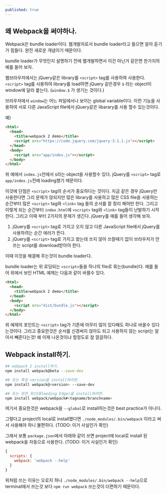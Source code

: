 ```yaml
---
published: true
---
```

## 왜 Webpack을 써야하나.
Webpack은 bundle loader이다. 웹개발자로서 bundle loader라고 들으면 알아 듣기가 힘들다. 완전 새로운 개념이기 때문이다. 

bundle loader가 무엇인지 설명하기 전에 웹개발하면서 이건 아닌거 같은면 한가지의 예를 들어 보자.

웹브라우저에서는 jQuery같은 library를 `<script>` tag를 사용하여 사용한다. `<script>` tag를 사용하여 library를 load하면 jQuery 같은경우 `$` 라는 object이 window에 달라 붙는다. (`window.$` 가 생기는 것이다.) 

브라우저에서 `window`는 어느 파일에서나 보이는 global variable이다. 이런 기능을 사용하여 서로 다른 JavaScript file에서 jQuery같은 libarary를 사용 할수 있는것이다.

예)

```html
<html>
  <head>
    <title>webpack 2 demo</title>
    <script src="https://code.jquery.com/jquery-3.1.1.js"></script>
  </head>
  <body>
    <script src="app/index.js"></script>
  </body>
</html>
```

위 예에서 `index.js`안에서 `$`라는 object을 사용할수 있다. jQuery를 `<script>` tag로 `app/index.js`전에 loading했기 때문이다.

이것에 단점은 `<script>` tag의 순서가 중요하다는 것이다. 지금 같은 경우 jQuery만 사용한다면 그리 문제가 않되지만 많은 library를 사용하고 많은 CSS file을 사용하는 순간부터 많은 `<script>` tag와 `<link>` tag 들의 순서를 잘 정리 해야만 한다. 그리고 이렇게 되는 순간부터 `index.html`에 `<script>` tag와 `<link>` tag들이 난발하기 시작한다. 그리고 이때 부터 2가지의 문제가 생긴다. jQuery를 예를 들어 생각해 보자.

1. jQuery를 `<script>` tag로 가지고 오지 않고 다른 JavaScript file에서 jQuery를 사용하려는 순간 에러가 뜬다.
2. jQuery를 `<script>` tag로 가지고 왔는데 쓰지 않아 쓰잘때기 없이 브라우저가 안쓰는 script를 download받아야 한다.

이때 이것을 해결해 주는것이 bundle loader다.

bundle loader는 위 로딩되는 `<script>`들을 하나의 file로 묶는(bundle)다.
예를 들어 위에서 보인 HTML 예제는 다음과 같이 바뀔수 있다.

```html
<html>
  <head>
    <title>webpack 2 demo</title>
  </head>
  <body>
    <script src="dist/bundle.js"></script>
  </body>
</html>
```

위 예제의 포인트는 `<script>` tag가 기존에 아무리 많이 있다해도 하나로 바꿀수 있다는것이다. 그리고 중요한것은 순서를 신경써지 않아도 되고 사용하지 않는 script는 알아서 빼준다는것! 왜 이제 나온것이냐 할정도로 참 깔끔하다.


## Webpack install하기.

```bash
## webpack 2 install하기.
npm install webpack@beta --save-dev

## 또는 특정 version을 install하려면.
npm install webpack@<version> --save-dev

## 또는 완전_최신(Bleeding Edge)을 install하려면.
npm install webpack/webpack#<tagname/branchname>
```

여기서 중요한것은 webpack을 `--global`로 install하는것은 best practice가 아니다.

그렇다고 project의 local로 install했다면 `./node_modules/.bin/webpack` 이라고 써서 사용해야 하니 불편하다. (TODO: 이거 사실인가 확인)

그래서 보통 `package.json`에서 아래와 같이 쓰면 project에 local로 install 된 webpack을 자동으로 사용한다. (TODO: 이거 사실인가 확인)

```js
{
  scripts: {
    webpack: 'webpack --help'
  }
}
```

위처럼 쓰는 이유는 오로지 하나 `./node_modules/.bin/webpack --help`으로 terminal에서 쓰는것 보다 `npm run webpack` 쓰는것이 더편하기 때문이다.


